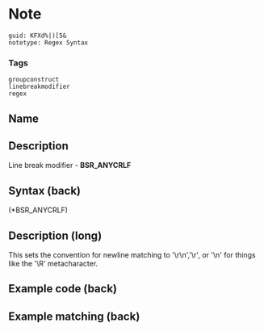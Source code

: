 # Note
```
guid: KFXd%|)[5&
notetype: Regex Syntax
```

### Tags
```
groupconstruct
linebreakmodifier
regex
```

## Name


## Description
Line break modifier - <b>BSR_ANYCRLF</b>

## Syntax (back)
<div>
  (*BSR_ANYCRLF)
</div>

## Description (long)
This sets the convention for newline matching to '\r\n','\r', or '\n' for things like the '\R' metacharacter.

## Example code (back)


## Example matching (back)


